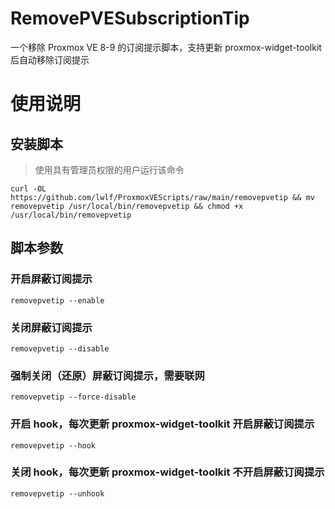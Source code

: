 # RemovePVESubscriptionTip
一个移除 Proxmox VE 8-9 的订阅提示脚本，支持更新 proxmox-widget-toolkit 后自动移除订阅提示

# 使用说明

## 安装脚本

> 使用具有管理员权限的用户运行该命令

```shell
curl -OL https://github.com/lwlf/ProxmoxVEScripts/raw/main/removepvetip && mv removepvetip /usr/local/bin/removepvetip && chmod +x /usr/local/bin/removepvetip
```

## 脚本参数

### 开启屏蔽订阅提示

```shell
removepvetip --enable
```

### 关闭屏蔽订阅提示

```shell
removepvetip --disable
```

### 强制关闭（还原）屏蔽订阅提示，需要联网

```shell
removepvetip --force-disable
```

### 开启 hook，每次更新 proxmox-widget-toolkit 开启屏蔽订阅提示

```shell
removepvetip --hook
```

### 关闭 hook，每次更新 proxmox-widget-toolkit 不开启屏蔽订阅提示

```shell
removepvetip --unhook
```

